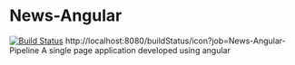 # News-Angular
[![Build Status](http://localhost:8080/job/News-Angular-Pipeline/badge/icon)](http://localhost:8080/job/News-Angular-Pipeline/)
http://localhost:8080/buildStatus/icon?job=News-Angular-Pipeline
A single page application developed using angular 
